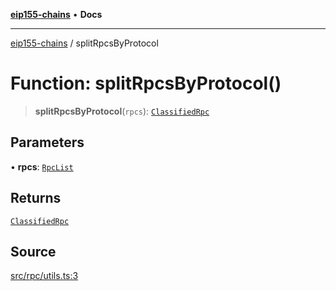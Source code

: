 [**eip155-chains**](../README.md) • **Docs**

***

[eip155-chains](../globals.md) / splitRpcsByProtocol

# Function: splitRpcsByProtocol()

> **splitRpcsByProtocol**(`rpcs`): [`ClassifiedRpc`](../interfaces/ClassifiedRpc.md)

## Parameters

• **rpcs**: [`RpcList`](../type-aliases/RpcList.md)

## Returns

[`ClassifiedRpc`](../interfaces/ClassifiedRpc.md)

## Source

[src/rpc/utils.ts:3](https://github.com/ivanzzeth/eip155-chains/blob/1338acd729e1930017264c44f09e203c6cd544d3/src/rpc/utils.ts#L3)
